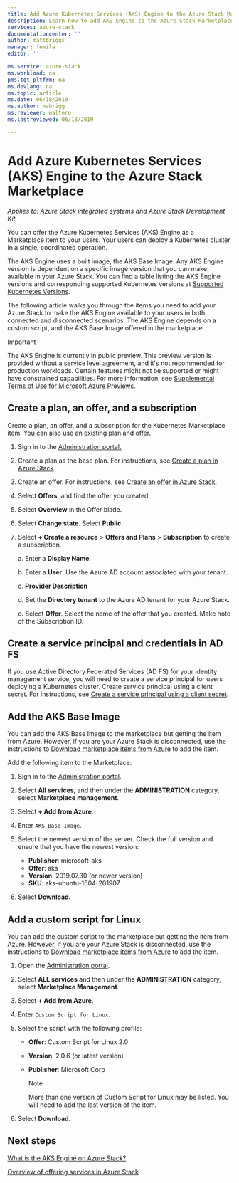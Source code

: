 ```yaml
---
title: Add Azure Kubernetes Services (AKS) Engine to the Azure Stack Marketplace | Microsoft Docs
description: Learn how to add AKS Engine to the Azure Stack Marketplace.
services: azure-stack
documentationcenter: ''
author: mattbriggs
manager: femila
editor: ''

ms.service: azure-stack
ms.workload: na
pms.tgt_pltfrm: na
ms.devlang: na
ms.topic: article
ms.date: 06/18/2019
ms.author: mabrigg
ms.reviewer: waltero
ms.lastreviewed: 06/18/2019

---
```


# Add Azure Kubernetes Services (AKS) Engine to the Azure Stack Marketplace

*Applies to: Azure Stack integrated systems and Azure Stack Development Kit*

You can offer the Azure Kubernetes Services (AKS) Engine as a Marketplace item to your users. Your users can deploy a Kubernetes cluster in a single, coordinated operation.

The AKS Engine uses a built image, the AKS Base Image. Any AKS Engine version is dependent on a specific image version that you can make available in your Azure Stack. You can find a table listing the AKS Engine versions and corresponding supported Kubernetes versions at [Supported Kubernetes Versions](https://github.com/Azure/aks-engine/blob/master/docs/topics/azure-stack.md#supported-kubernetes-versions).

The following article walks you through the items you need to add your Azure Stack to make the AKS Engine available to your users in both connected and disconnected scenarios. The AKS Engine depends on a custom script, and the AKS Base Image offered in the marketplace.

> [!IMPORTANT]
> The AKS Engine is currently in public preview.
> This preview version is provided without a service level agreement, and it's not recommended for production workloads. Certain features might not be supported or might have constrained capabilities. 
> For more information, see [Supplemental Terms of Use for Microsoft Azure Previews](https://azure.microsoft.com/support/legal/preview-supplemental-terms/).

## Create a plan, an offer, and a subscription

Create a plan, an offer, and a subscription for the Kubernetes Marketplace item. You can also use an existing plan and offer.

1. Sign in to the [Administration portal.](https://adminportal.local.azurestack.external)

1. Create a plan as the base plan. For instructions, see [Create a plan in Azure Stack](azure-stack-create-plan.md).

1. Create an offer. For instructions, see [Create an offer in Azure Stack](azure-stack-create-offer.md).

1. Select **Offers**, and find the offer you created.

1. Select **Overview** in the Offer blade.

1. Select **Change state**. Select **Public**.

1. Select **+ Create a resource** > **Offers and Plans** > **Subscription** to create a subscription.

    a. Enter a **Display Name**.

    b. Enter a **User**. Use the Azure AD account associated with your tenant.

    c. **Provider Description**

    d. Set the **Directory tenant** to the Azure AD tenant for your Azure Stack. 

    e. Select **Offer**. Select the name of the offer that you created. Make note of the Subscription ID.

## Create a service principal and credentials in AD FS

If you use Active Directory Federated Services (AD FS) for your identity management service, you will need to create a service principal for users deploying a Kubernetes cluster. Create service principal using a client secret. For instructions, see [Create a service principal using a client secret](azure-stack-create-service-principals.md#create-a-service-principal-that-uses-client-secret-credentials).

## Add the AKS Base Image

You can add the AKS Base Image to the marketplace but getting the item from Azure. However, if you are your Azure Stack is disconnected, use the instructions to [Download marketplace items from Azure](https://docs.microsoft.com/en-us/azure-stack/operator/azure-stack-download-azure-marketplace-item?view=azs-1908#disconnected-or-a-partially-connected-scenario) to add the item.

Add the following item to the Marketplace:

1. Sign in to the [Administration portal](https://adminportal.local.azurestack.external).

1. Select **All services**, and then under the **ADMINISTRATION** category, select **Marketplace management**.

1. Select **+ Add from Azure**.

1. Enter `AKS Base Image`.

1. Select the newest version of the server. Check the full version and ensure that you have the newest version:
    - **Publisher**: microsoft-aks
    - **Offer**: aks
    - **Version**: 2019.07.30 (or newer version)
    - **SKU**: aks-ubuntu-1604-201907

1. Select **Download.**

## Add a custom script for Linux

You can add the custom script to the marketplace but getting the item from Azure. However, if you are your Azure Stack is disconnected, use the instructions to [Download marketplace items from Azure](https://docs.microsoft.com/en-us/azure-stack/operator/azure-stack-download-azure-marketplace-item?view=azs-1908#disconnected-or-a-partially-connected-scenario) to add the item.

1. Open the [Administration portal](https://adminportal.local.azurestack.external).

1. Select **ALL services** and then under the **ADMINISTRATION** category, select **Marketplace Management**.

1. Select **+ Add from Azure**.

1. Enter `Custom Script for Linux`.

1. Select the script with the following profile:
   - **Offer**: Custom Script for Linux 2.0
   - **Version**: 2.0.6 (or latest version)
   - **Publisher**: Microsoft Corp

     > [!Note]  
     > More than one version of Custom Script for Linux may be listed. You will need to add the last version of the item.

1. Select **Download.**

## Next steps

[What is the AKS Engine on Azure Stack?](../user/azure-stack-kubernetes-aks-engine-overview.md)

[Overview of offering services in Azure Stack](azure-stack-offer-services-overview.md)
